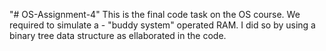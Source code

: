 "# OS-Assignment-4"
This is the final code task on the OS course.
We required to simulate a - "buddy system" operated RAM.
I did so by using a binary tree data structure as ellaborated in the code.
